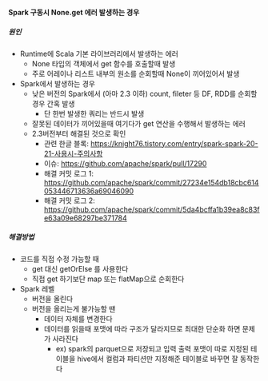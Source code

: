 #### Spark 구동시 None.get 에러 발생하는 경우

##### 원인
- Runtime에 Scala 기본 라이브러리에서 발생하는 에러
  - None 타입의 객체에서 get 함수를 호출할때 발생
  - 주로 어레이나 리스트 내부의 원소를 순회할때 None이 끼어있어서 발생
- Spark에서 발생하는 경우
  - 낮은 버전의 Spark에서 (아마 2.3 이하) count, fileter 등 DF, RDD를 순회할 경우 간혹 발생
    - 단 한번 발생한 쿼리는 반드시 발생
  - 잘못된 데이터가 끼어있을때 여기다가 get 연산을 수행해서 발생하는 에러
  - 2.3버전부터 해결된 것으로 확인
    - 관련 한글 블록: https://knight76.tistory.com/entry/spark-spark-20-21-사용시-주의사항
    - 이슈: https://github.com/apache/spark/pull/17290
    - 해결 커밋 로그 1: https://github.com/apache/spark/commit/27234e154db18cbc614053446713636a69046090
    - 해결 커밋 로그 2: https://github.com/apache/spark/commit/5da4bcffa1b39ea8c83fe63a09e68297be371784
    
##### 해결방법
- 코드를 직접 수정 가능할 때
  - get 대신 getOrElse 를 사용한다
  - 직접 get 하기보단 map 또는 flatMap으로 순회한다
- Spark 레벨
  - 버전을 올린다
  - 버전을 올리는게 불가능할 땐
    - 데이터 자체를 변경한다
    - 데이터를 읽을때 포맷에 따라 구조가 달라지므로 최대한 단순화 하면 문제가 사라진다
      - ex) spark의 parquet으로 저장되고 입력 출력 포맷이 따로 지정된 테이블을 hive에서 컬럼과 파티션만 지정해준 테이블로 바꾸면 잘 동작한다
    
